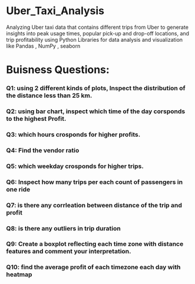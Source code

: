 # Uber_Taxi_Analysis
Analyzing Uber taxi data that contains different trips from Uber to generate insights into peak usage times, popular pick-up and drop-off locations, and trip profitability using Python Libraries for data analysis and visualization like Pandas , NumPy , seaborn
# Buisness Questions:
### Q1: using 2 different kinds of plots, Inspect the distribution of the distance less than 25 km. 
###  Q2: using bar chart, inspect which time of the day corsponds to the highest Profit.
### Q3: which hours crosponds for higher profits.
### Q4: Find the vendor ratio 
### Q5: which weekday crosponds for higher trips.
### Q6: Inspect how many trips per each count of passengers in one ride
### Q7: is there any corrleation between distance of the trip and profit
### Q8: is there any outliers in trip duration
### Q9: Create a boxplot reflecting each time zone with distance features and comment your interpretation.
### Q10: find the average profit of each timezone each day with heatmap
